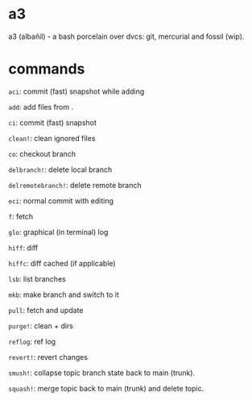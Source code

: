 # a3
a3 (albañil) - a bash porcelain over dvcs: git, mercurial and fossil (wip).

# commands
`aci`: commit (fast) snapshot while adding

`add`: add files from .

`ci`: commit (fast) snapshot

`clean!`: clean ignored files

`co`: checkout branch

`delbranch!`: delete local branch

`delremotebranch!`: delete remote branch

`eci`: normal commit with editing

`f`: fetch

`glo`: graphical (in terminal) log

`hiff`: diff

`hiffc`: diff cached (if applicable)

`lsb`: list branches

`mkb`: make branch and switch to it

`pull`: fetch and update

`purge!`: clean + dirs

`reflog`: ref log

`revert!`: revert changes

`smush!`: collapse topic branch state back to main (trunk).

`squash!`: merge topic back to main (trunk) and delete topic.
